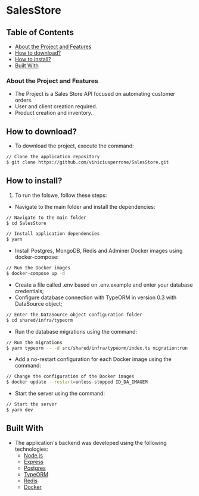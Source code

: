 # SalesStore

## Table of Contents
* [About the Project and Features](#about-the-project)
* [How to download?](#how-to-download)
* [How to install?](#how-to-install)
* [Built With](#built-with)

### About the Project and Features
- The Project is a Sales Store API focused on automating customer orders.
- User and client creation required.
- Product creation and inventory.

## How to download?
- To download the project, execute the command:
```bash
// Clone the application repository
$ git clone https://github.com/viniciusperrone/SalesStore.git
```

## How to install?
1. To run the folswe, follow these steps:
- Navigate to the main folder and install the dependencies:
```bash
// Navigate to the main folder
$ cd SalesStore

// Install application dependencies
$ yarn
```
- Install Postgres, MongoDB, Redis and Adminer Docker images using docker-compose:
```bash
// Run the Docker images
$ docker-compose up -d
```
- Create a file called .env based on .env.example and enter your database credentials;
- Configure database connection with TypeORM in version 0.3 with DataSource object;
```bash
// Enter the DataSource object configuration folder
$ cd shared/infra/typeorm
```
- Run the database migrations using the command:
```bash
// Run the migrations
$ yarn typeorm -- -d src/shared/infra/typeorm/index.ts migration:run
```
- Add a no-restart configuration for each Docker image using the command:
```bash
// Change the configuration of the Docker images
$ docker update --restart=unless-stopped ID_DA_IMAGEM
```
- Start the server using the command:
```bash
// Start the server
$ yarn dev
```
## Built With
- The application's backend was developed using the following technologies:
  - [Node.js](https://nodejs.org/en/)
  - [Express](https://expressjs.com/pt-br/)
  - [Postgres](https://www.mysql.com/)
  - [TypeORM](https://www.mongodb.com/)
  - [Redis](https://redis.io/)
  - [Docker](https://reactnative.dev/)
